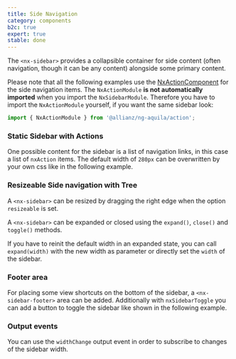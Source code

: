 ```yaml
---
title: Side Navigation
category: components
b2c: true
expert: true
stable: done
---
```


The `<nx-sidebar>` provides a collapsible container for side content (often navigation, though it can be any content) alongside some primary content.

Please note that all the following examples use the [NxActionComponent](./documentation/action) for the side navigation items. The `NxActionModule` **is not automatically imported** when you import the `NxSidebarModule`. Therefore you have to import the `NxActionModule` yourself, if you want the same sidebar look:

```ts
import { NxActionModule } from '@allianz/ng-aquila/action';
```

### Static Sidebar with Actions

One possible content for the sidebar is a list of navigation links, in this case a list of `nxAction` items. The default width of `280px` can be overwritten by your own css like in the following example.

<!-- example(sidebar) -->

### Resizeable Side navigation with Tree

A `<nx-sidebar>` can be resized by dragging the right edge when the option `resizeable` is set.

<!-- example(sidebar-resizeable) -->

A `<nx-sidebar>` can be expanded or closed using the `expand()`, `close()` and `toggle()` methods.

If you have to reinit the default width in an expanded state, you can call `expand(width)` with the new width as parameter or directly set the `width` of the sidebar.

<!-- example(sidebar-methods) -->

### Footer area

For placing some view shortcuts on the bottom of the sidebar, a `<nx-sidebar-footer>` area can be added. Additionally with `nxSidebarToggle` you can add a button to toggle the sidebar like shown in the following example.

<!-- example(sidebar-footer) -->

### Output events

You can use the `widthChange` output event in order to subscribe to changes of the sidebar width.

<!-- example(sidebar-outputs) -->
